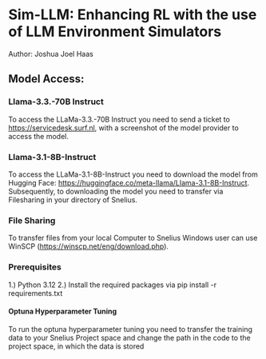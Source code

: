 # Sim-LLM: Enhancing RL with the use of LLM Environment Simulators 
Author: Joshua Joel Haas



## Model Access:
### Llama-3.3.-70B Instruct
To access the LLaMa-3.3.-70B Instruct you need to send a ticket to  https://servicedesk.surf.nl, with a screenshot of the model provider to access the model. 

### Llama-3.1-8B-Instruct
To access the LLaMa-3.1-8B-Instruct you need to download the model from Hugging Face: https://huggingface.co/meta-llama/Llama-3.1-8B-Instruct. Subsequently, to downloading the model you need to transfer via Filesharing in your directory of Snelius. 


### File Sharing 
To transfer files from your local Computer to Snelius Windows user can use WinSCP (https://winscp.net/eng/download.php).

### Prerequisites
1.) Python 3.12 
2.) Install the required packages via pip install -r requirements.txt


#### Optuna Hyperparameter Tuning

To run the optuna hyperparameter tuning you need to transfer the training data to your Snelius Project space 
and change the path in the code to the project space, in which the data is stored 


